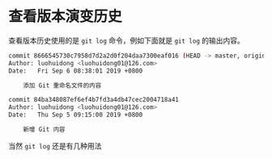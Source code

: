 # 查看版本演变历史

查看版本历史使用的是 `git log` 命令，例如下面就是 `git log` 的输出内容。

```bash
commit 8666545730c7958d7d2a2d0f204daa7300eaf016 (HEAD -> master, origin/master, origin/HEAD)
Author: luohuidong <luohuidong01@126.com>
Date:   Fri Sep 6 08:38:01 2019 +0800

    添加 Git 重命名文件的内容

commit 84ba348087ef6ef4b7fd3a4db47cec2004718a41
Author: luohuidong <luohuidong01@126.com>
Date:   Thu Sep 5 09:15:00 2019 +0800

    新增 Git 内容
```

当然 `git log` 还是有几种用法
